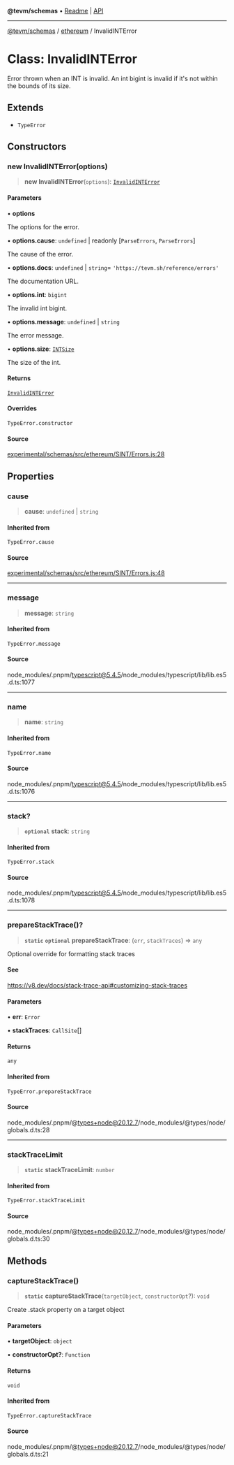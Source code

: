 **@tevm/schemas** • [Readme](../../README.md) \| [API](../../modules.md)

***

[@tevm/schemas](../../README.md) / [ethereum](../README.md) / InvalidINTError

# Class: InvalidINTError

Error thrown when an INT is invalid.
An int bigint is invalid if it's not within the bounds of its size.

## Extends

- `TypeError`

## Constructors

### new InvalidINTError(options)

> **new InvalidINTError**(`options`): [`InvalidINTError`](InvalidINTError.md)

#### Parameters

• **options**

The options for the error.

• **options\.cause**: `undefined` \| readonly [`ParseErrors`, `ParseErrors`]

The cause of the error.

• **options\.docs**: `undefined` \| `string`= `'https://tevm.sh/reference/errors'`

The documentation URL.

• **options\.int**: `bigint`

The invalid int bigint.

• **options\.message**: `undefined` \| `string`

The error message.

• **options\.size**: [`INTSize`](../type-aliases/INTSize.md)

The size of the int.

#### Returns

[`InvalidINTError`](InvalidINTError.md)

#### Overrides

`TypeError.constructor`

#### Source

[experimental/schemas/src/ethereum/SINT/Errors.js:28](https://github.com/evmts/tevm-monorepo/blob/main/experimental/schemas/src/ethereum/SINT/Errors.js#L28)

## Properties

### cause

> **cause**: `undefined` \| `string`

#### Inherited from

`TypeError.cause`

#### Source

[experimental/schemas/src/ethereum/SINT/Errors.js:48](https://github.com/evmts/tevm-monorepo/blob/main/experimental/schemas/src/ethereum/SINT/Errors.js#L48)

***

### message

> **message**: `string`

#### Inherited from

`TypeError.message`

#### Source

node\_modules/.pnpm/typescript@5.4.5/node\_modules/typescript/lib/lib.es5.d.ts:1077

***

### name

> **name**: `string`

#### Inherited from

`TypeError.name`

#### Source

node\_modules/.pnpm/typescript@5.4.5/node\_modules/typescript/lib/lib.es5.d.ts:1076

***

### stack?

> **`optional`** **stack**: `string`

#### Inherited from

`TypeError.stack`

#### Source

node\_modules/.pnpm/typescript@5.4.5/node\_modules/typescript/lib/lib.es5.d.ts:1078

***

### prepareStackTrace()?

> **`static`** **`optional`** **prepareStackTrace**: (`err`, `stackTraces`) => `any`

Optional override for formatting stack traces

#### See

https://v8.dev/docs/stack-trace-api#customizing-stack-traces

#### Parameters

• **err**: `Error`

• **stackTraces**: `CallSite`[]

#### Returns

`any`

#### Inherited from

`TypeError.prepareStackTrace`

#### Source

node\_modules/.pnpm/@types+node@20.12.7/node\_modules/@types/node/globals.d.ts:28

***

### stackTraceLimit

> **`static`** **stackTraceLimit**: `number`

#### Inherited from

`TypeError.stackTraceLimit`

#### Source

node\_modules/.pnpm/@types+node@20.12.7/node\_modules/@types/node/globals.d.ts:30

## Methods

### captureStackTrace()

> **`static`** **captureStackTrace**(`targetObject`, `constructorOpt`?): `void`

Create .stack property on a target object

#### Parameters

• **targetObject**: `object`

• **constructorOpt?**: `Function`

#### Returns

`void`

#### Inherited from

`TypeError.captureStackTrace`

#### Source

node\_modules/.pnpm/@types+node@20.12.7/node\_modules/@types/node/globals.d.ts:21
